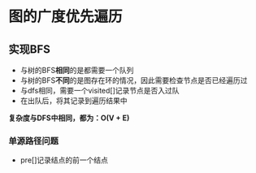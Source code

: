 # 图的广度优先遍历

## 实现BFS 
- 与树的BFS**相同**的是都需要一个队列
- 与树的BFS**不同**的是图存在环的情况，因此需要检查节点是否已经遍历过
- 与dfs相同，需要一个visited[]记录节点是否入过队
- 在出队后，将其记录到遍历结果中

**复杂度与DFS中相同，都为：O(V + E)**

### 单源路径问题
- pre[]记录结点的前一个结点




 